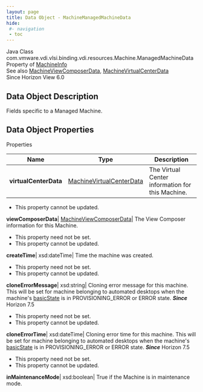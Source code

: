 ```yaml
---
layout: page
title: Data Object - MachineManagedMachineData
hide:
 #- navigation
 - toc
---
```






Java Class
    com.vmware.vdi.vlsi.binding.vdi.resources.Machine.ManagedMachineData  
Property of
     [MachineInfo](vdi.resources.Machine.MachineInfo.md#field_detail)  
See also
     [MachineViewComposerData](vdi.resources.Machine.ViewComposerData.md), [MachineVirtualCenterData](vdi.resources.Machine.VirtualCenterData.md)  
Since 
    Horizon View 6.0

## Data Object Description 

Fields specific to a Managed Machine. 

## Data Object Properties

Properties

Name |  Type |  Description   
---|---|---  
**virtualCenterData**| [MachineVirtualCenterData](vdi.resources.Machine.VirtualCenterData.md)|  The Virtual Center information for this Machine.   


* This property cannot be updated.

  
**viewComposerData**| [MachineViewComposerData](vdi.resources.Machine.ViewComposerData.md)|  The View Composer information for this Machine.   


* This property need not be set.
* This property cannot be updated.

  
**createTime**|  xsd:dateTime|  Time the machine was created.   


* This property need not be set.
* This property cannot be updated.

  
**cloneErrorMessage**|  xsd:string|  Cloning error message for this machine. This will be set for machine belonging to automated desktops when the machine's [basicState](vdi.resources.Machine.MachineBase.md#basicState) is in PROVISIONING_ERROR or ERROR state.  **_Since_** Horizon 7.5  


* This property need not be set.
* This property cannot be updated.

  
**cloneErrorTime**|  xsd:dateTime|  Cloning error time for this machine. This will be set for machine belonging to automated desktops when the machine's [basicState](vdi.resources.Machine.MachineBase.md#basicState) is in PROVISIONING_ERROR or ERROR state.  **_Since_** Horizon 7.5  


* This property need not be set.
* This property cannot be updated.

  
**inMaintenanceMode**|  xsd:boolean|  True if the Machine is in maintenance mode.   
  
  
  
   
  
  

